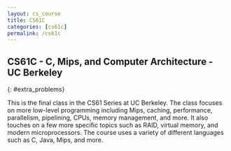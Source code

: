 ```yaml
---
layout: cs_course
title: CS61C
categories: [cs61c]
permalink: /cs61c
---
```

## CS61C - C, Mips, and Computer Architecture - UC Berkeley
{: #extra_problems}

This is the final class in the CS61 Series at UC Berkeley. The class focuses on more low-level programming including Mips, caching, performance, parallelism, pipelining, CPUs, memory management, and more. It also touches on a few more specific topics such as RAID, virtual memory, and modern microprocessors. The course uses a variety of different languages such as C, Java, Mips, and more.
